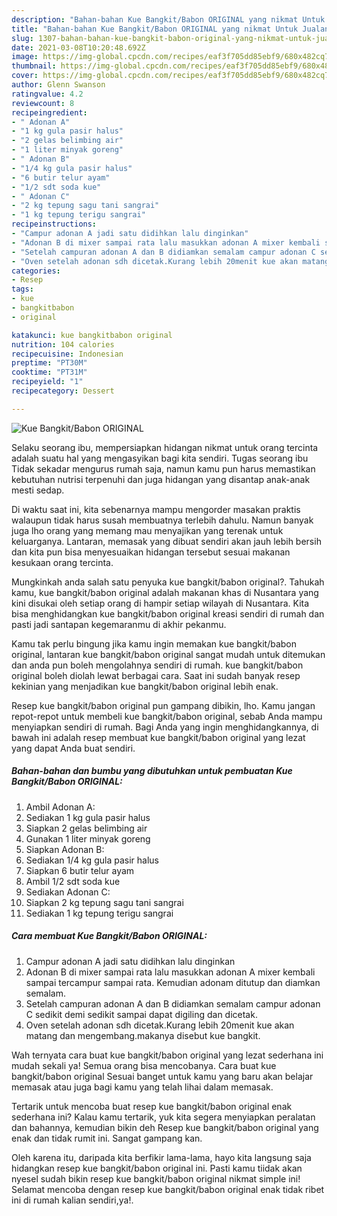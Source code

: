 ```yaml
---
description: "Bahan-bahan Kue Bangkit/Babon ORIGINAL yang nikmat Untuk Jualan"
title: "Bahan-bahan Kue Bangkit/Babon ORIGINAL yang nikmat Untuk Jualan"
slug: 1307-bahan-bahan-kue-bangkit-babon-original-yang-nikmat-untuk-jualan
date: 2021-03-08T10:20:48.692Z
image: https://img-global.cpcdn.com/recipes/eaf3f705dd85ebf9/680x482cq70/kue-bangkitbabon-original-foto-resep-utama.jpg
thumbnail: https://img-global.cpcdn.com/recipes/eaf3f705dd85ebf9/680x482cq70/kue-bangkitbabon-original-foto-resep-utama.jpg
cover: https://img-global.cpcdn.com/recipes/eaf3f705dd85ebf9/680x482cq70/kue-bangkitbabon-original-foto-resep-utama.jpg
author: Glenn Swanson
ratingvalue: 4.2
reviewcount: 8
recipeingredient:
- " Adonan A"
- "1 kg gula pasir halus"
- "2 gelas belimbing air"
- "1 liter minyak goreng"
- " Adonan B"
- "1/4 kg gula pasir halus"
- "6 butir telur ayam"
- "1/2 sdt soda kue"
- " Adonan C"
- "2 kg tepung sagu tani sangrai"
- "1 kg tepung terigu sangrai"
recipeinstructions:
- "Campur adonan A jadi satu didihkan lalu dinginkan"
- "Adonan B di mixer sampai rata lalu masukkan adonan A mixer kembali sampai tercampur sampai rata. Kemudian adonam ditutup dan diamkan semalam."
- "Setelah campuran adonan A dan B didiamkan semalam campur adonan C sedikit demi sedikit sampai dapat digiling dan dicetak."
- "Oven setelah adonan sdh dicetak.Kurang lebih 20menit kue akan matang dan mengembang.makanya disebut kue bangkit."
categories:
- Resep
tags:
- kue
- bangkitbabon
- original

katakunci: kue bangkitbabon original 
nutrition: 104 calories
recipecuisine: Indonesian
preptime: "PT30M"
cooktime: "PT31M"
recipeyield: "1"
recipecategory: Dessert

---
```



![Kue Bangkit/Babon ORIGINAL](https://img-global.cpcdn.com/recipes/eaf3f705dd85ebf9/680x482cq70/kue-bangkitbabon-original-foto-resep-utama.jpg)

Selaku seorang ibu, mempersiapkan hidangan nikmat untuk orang tercinta adalah suatu hal yang mengasyikan bagi kita sendiri. Tugas seorang ibu Tidak sekadar mengurus rumah saja, namun kamu pun harus memastikan kebutuhan nutrisi terpenuhi dan juga hidangan yang disantap anak-anak mesti sedap.

Di waktu  saat ini, kita sebenarnya mampu mengorder masakan praktis walaupun tidak harus susah membuatnya terlebih dahulu. Namun banyak juga lho orang yang memang mau menyajikan yang terenak untuk keluarganya. Lantaran, memasak yang dibuat sendiri akan jauh lebih bersih dan kita pun bisa menyesuaikan hidangan tersebut sesuai makanan kesukaan orang tercinta. 



Mungkinkah anda salah satu penyuka kue bangkit/babon original?. Tahukah kamu, kue bangkit/babon original adalah makanan khas di Nusantara yang kini disukai oleh setiap orang di hampir setiap wilayah di Nusantara. Kita bisa menghidangkan kue bangkit/babon original kreasi sendiri di rumah dan pasti jadi santapan kegemaranmu di akhir pekanmu.

Kamu tak perlu bingung jika kamu ingin memakan kue bangkit/babon original, lantaran kue bangkit/babon original sangat mudah untuk ditemukan dan anda pun boleh mengolahnya sendiri di rumah. kue bangkit/babon original boleh diolah lewat berbagai cara. Saat ini sudah banyak resep kekinian yang menjadikan kue bangkit/babon original lebih enak.

Resep kue bangkit/babon original pun gampang dibikin, lho. Kamu jangan repot-repot untuk membeli kue bangkit/babon original, sebab Anda mampu menyiapkan sendiri di rumah. Bagi Anda yang ingin menghidangkannya, di bawah ini adalah resep membuat kue bangkit/babon original yang lezat yang dapat Anda buat sendiri.

<!--inarticleads1-->

##### Bahan-bahan dan bumbu yang dibutuhkan untuk pembuatan Kue Bangkit/Babon ORIGINAL:

1. Ambil  Adonan A:
1. Sediakan 1 kg gula pasir halus
1. Siapkan 2 gelas belimbing air
1. Gunakan 1 liter minyak goreng
1. Siapkan  Adonan B:
1. Sediakan 1/4 kg gula pasir halus
1. Siapkan 6 butir telur ayam
1. Ambil 1/2 sdt soda kue
1. Sediakan  Adonan C:
1. Siapkan 2 kg tepung sagu tani sangrai
1. Sediakan 1 kg tepung terigu sangrai




<!--inarticleads2-->

##### Cara membuat Kue Bangkit/Babon ORIGINAL:

1. Campur adonan A jadi satu didihkan lalu dinginkan
1. Adonan B di mixer sampai rata lalu masukkan adonan A mixer kembali sampai tercampur sampai rata. Kemudian adonam ditutup dan diamkan semalam.
1. Setelah campuran adonan A dan B didiamkan semalam campur adonan C sedikit demi sedikit sampai dapat digiling dan dicetak.
1. Oven setelah adonan sdh dicetak.Kurang lebih 20menit kue akan matang dan mengembang.makanya disebut kue bangkit.




Wah ternyata cara buat kue bangkit/babon original yang lezat sederhana ini mudah sekali ya! Semua orang bisa mencobanya. Cara buat kue bangkit/babon original Sesuai banget untuk kamu yang baru akan belajar memasak atau juga bagi kamu yang telah lihai dalam memasak.

Tertarik untuk mencoba buat resep kue bangkit/babon original enak sederhana ini? Kalau kamu tertarik, yuk kita segera menyiapkan peralatan dan bahannya, kemudian bikin deh Resep kue bangkit/babon original yang enak dan tidak rumit ini. Sangat gampang kan. 

Oleh karena itu, daripada kita berfikir lama-lama, hayo kita langsung saja hidangkan resep kue bangkit/babon original ini. Pasti kamu tiidak akan nyesel sudah bikin resep kue bangkit/babon original nikmat simple ini! Selamat mencoba dengan resep kue bangkit/babon original enak tidak ribet ini di rumah kalian sendiri,ya!.

